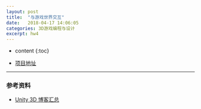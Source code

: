 ```yaml
---
layout: post
title:  "与游戏世界交互"
date:   2018-04-17 14:06:05
categories: 3D游戏编程与设计
excerpt: hw4
---
```


* content
{:toc}

* [项目地址](https://github.com/Lyrix28/Lyrix28.github.io/tree/master/assets/UnityProject/hw4)

---

### 参考资料
* [Unity 3D 博客汇总](https://blog.csdn.net/pmlpml/article/details/72236930)